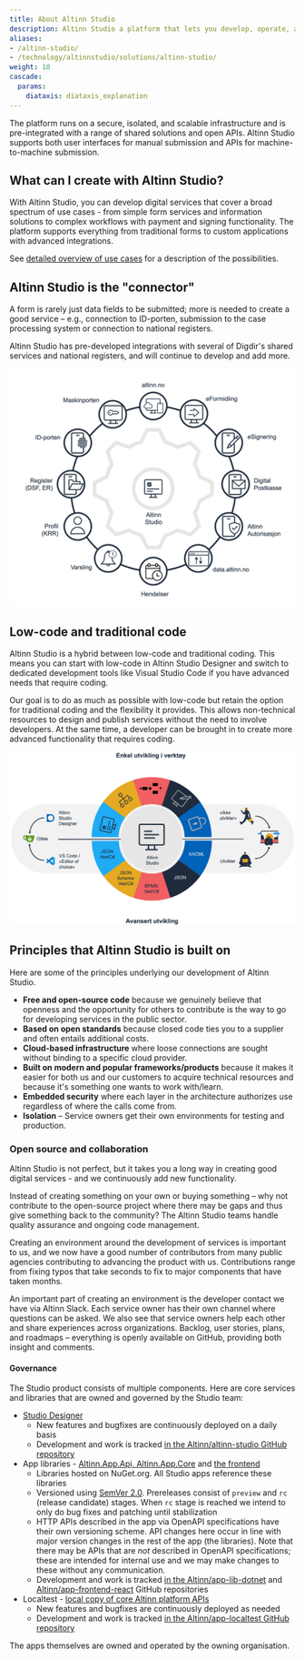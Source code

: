 ```yaml
---
title: About Altinn Studio
description: Altinn Studio a platform that lets you develop, operate, and manage public digital services for citizens and businesses.
aliases:
- /altinn-studio/
- /technology/altinnstudio/solutions/altinn-studio/
weight: 10
cascade:
  params:
    diataxis: diataxis_explanation
---
```


The platform runs on a secure, isolated, and scalable infrastructure and is pre-integrated with a range of shared solutions and open APIs. 
Altinn Studio supports both user interfaces for manual submission and APIs for machine-to-machine submission.

## What can I create with Altinn Studio?
With Altinn Studio, you can develop digital services that cover a broad spectrum of use cases - from simple form services 
and information solutions to complex workflows with payment and signing functionality. The platform supports everything 
from traditional forms to custom applications with advanced integrations.

See [detailed overview of use cases](./usecases) for a description of the possibilities.

## Altinn Studio is the "connector"
A form is rarely just data fields to be submitted; more is needed to create a good service – e.g., connection
to ID-porten, submission to the case processing system or connection to national registers.

Altinn Studio has pre-developed integrations with several of Digdir's shared services and national registers, and will
continue to develop and add more.

![Altinn Studio is the "connector"](./studio-i-midten.png "Altinn Studio is the connector")

## Low-code and traditional code
Altinn Studio is a hybrid between low-code and traditional coding. This means you can start with low-code in Altinn Studio
Designer and switch to dedicated development tools like Visual Studio Code if you have advanced needs that require coding.

Our goal is to do as much as possible with low-code but retain the option for traditional coding and the flexibility
it provides. This allows non-technical resources to design and publish services without the need to involve developers.
At the same time, a developer can be brought in to create more advanced functionality that requires coding.

![The tool supports both low-code and traditional coding](./nocode_vs_coding.png "The tool supports both low-code and traditional coding")

## Principles that Altinn Studio is built on
Here are some of the principles underlying our development of Altinn Studio.
- **Free and open-source code** because we genuinely believe that openness and the opportunity for others to contribute is the way to go for developing services in the public sector.
- **Based on open standards** because closed code ties you to a supplier and often entails additional costs.
- **Cloud-based infrastructure** where loose connections are sought without binding to a specific cloud provider.
- **Built on modern and popular frameworks/products** because it makes it easier for both us and our customers to acquire technical resources and because it's something one wants to work with/learn.
- **Embedded security** where each layer in the architecture authorizes use regardless of where the calls come from.
- **Isolation** – Service owners get their own environments for testing and production.

### Open source and collaboration
Altinn Studio is not perfect, but it takes you a long way in creating good digital services - and we continuously add new functionality.

Instead of creating something on your own or buying something – why not contribute to the open-source project where there may be gaps
and thus give something back to the community?
The Altinn Studio teams handle quality assurance and ongoing code management.

Creating an environment around the development of services is important to us, and we now have a good number of contributors from
many public agencies contributing to advancing the product with us.
Contributions range from fixing typos that take seconds to fix to major components that have taken months.

An important part of creating an environment is the developer contact we have via Altinn Slack. Each service owner has their own
channel where questions can be asked.
We also see that service owners help each other and share experiences across organizations.
Backlog, user stories, plans, and roadmaps – everything is openly available on GitHub, providing both insight
and comments.

#### Governance

The Studio product consists of multiple components. 
Here are core services and libraries that are owned and governed by the Studio team:

* [Studio Designer](https://altinn.studio/)
  * New features and bugfixes are continuously deployed on a daily basis
  * Development and work is tracked [in the Altinn/altinn-studio GitHub repository](https://github.com/Altinn/altinn-studio)
* App libraries - [Altinn.App.Api, Altinn.App.Core](https://github.com/Altinn/app-lib-dotnet) and [the frontend](https://github.com/Altinn/app-frontend-react)
  * Libraries hosted on NuGet.org. All Studio apps reference these libraries
  * Versioned using [SemVer 2.0](https://semver.org/). Prereleases consist of `preview` and `rc` (release candidate) stages. When `rc` stage is reached we intend to only do bug fixes and patching until stabilization
  * HTTP APIs described in the app via OpenAPI specifications have their own versioning scheme. API changes here occur in line with major version changes in the rest of the app (the libraries). Note that there may be APIs that are _not_ described in OpenAPI specifications; these are intended for internal use and we may make changes to these without any communication.
  * Development and work is tracked [in the Altinn/app-lib-dotnet](https://github.com/Altinn/app-lib-dotnet) and [Altinn/app-frontend-react](https://github.com/Altinn/app-frontend-react) GitHub repositories
* Localtest - [local copy of core Altinn platform APIs](https://github.com/Altinn/app-localtest)
  * New features and bugfixes are continuously deployed as needed
  * Development and work is tracked [in the Altinn/app-localtest GitHub repository](https://github.com/Altinn/app-localtest)

The apps themselves are owned and operated by the owning organisation.
